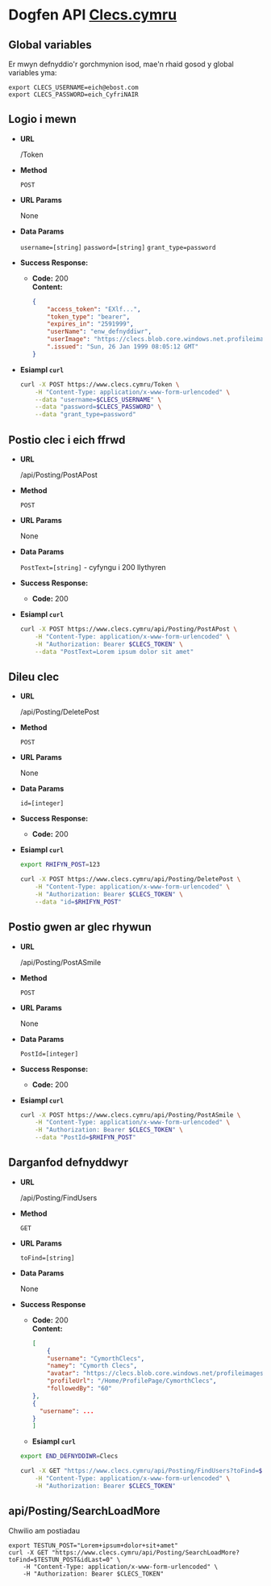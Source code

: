 # Dogfen API [Clecs.cymru](http://clecs.cymru)

## Global variables

Er mwyn defnyddio'r gorchmynion isod, mae'n rhaid gosod y global variables yma:

    export CLECS_USERNAME=eich@ebost.com
    export CLECS_PASSWORD=eich_CyfriNAIR


## Logio i mewn

* **URL**

    /Token

* **Method**

    `POST`

* **URL Params**

    None

* **Data Params**

    `username=[string]`
    `password=[string]`
    `grant_type=password`

* **Success Response:**

    * **Code:** 200 <br />
      **Content:**

      ```json
	  {
	      "access_token": "EXlf...",
	      "token_type": "bearer",
	      "expires_in": "2591999",
	      "userName": "enw_defnyddiwr",
	      "userImage": "https://clecs.blob.core.windows.net.profileimages/***.png",
	      ".issued": "Sun, 26 Jan 1999 08:05:12 GMT"
	  }
	  ```

* **Esiampl `curl`**

    ```bash
    curl -X POST https://www.clecs.cymru/Token \
        -H "Content-Type: application/x-www-form-urlencoded" \
        --data "username=$CLECS_USERNAME" \
        --data "password=$CLECS_PASSWORD" \
        --data "grant_type=password"
    ```

## Postio clec i eich ffrwd

* **URL**

    /api/Posting/PostAPost

* **Method**

    `POST`

* **URL Params**

    None

* **Data Params**

    `PostText=[string]` - cyfyngu i 200 llythyren

* **Success Response:**

    * **Code:** 200 <br />

* **Esiampl `curl`**

    ```bash
    curl -X POST https://www.clecs.cymru/api/Posting/PostAPost \
        -H "Content-Type: application/x-www-form-urlencoded" \
        -H "Authorization: Bearer $CLECS_TOKEN" \
        --data "PostText=Lorem ipsum dolor sit amet"
    ```

## Dileu clec

* **URL**

    /api/Posting/DeletePost

* **Method**

    `POST`

* **URL Params**

    None

* **Data Params**

    `id=[integer]`

* **Success Response:**

    * **Code:** 200 <br />


* **Esiampl `curl`**

    ```bash
    export RHIFYN_POST=123
    
    curl -X POST https://www.clecs.cymru/api/Posting/DeletePost \
        -H "Content-Type: application/x-www-form-urlencoded" \
        -H "Authorization: Bearer $CLECS_TOKEN" \
        --data "id=$RHIFYN_POST"
    ```

## Postio gwen ar glec rhywun

* **URL**

    /api/Posting/PostASmile

* **Method**

    `POST`

* **URL Params**

    None

* **Data Params**

    `PostId=[integer]`

* **Success Response:**

    * **Code:** 200

* **Esiampl `curl`**

    ```bash
    curl -X POST https://www.clecs.cymru/api/Posting/PostASmile \
        -H "Content-Type: application/x-www-form-urlencoded" \
        -H "Authorization: Bearer $CLECS_TOKEN" \
        --data "PostId=$RHIFYN_POST"
    ```

## Darganfod defnyddwyr

* **URL**

    /api/Posting/FindUsers


* **Method**

    `GET`

* **URL Params**

    `toFind=[string]`

* **Data Params**

    None

* **Success Response**

    * **Code:** 200 <br />
      **Content:**

      ```json
      [
          {
	      "username": "CymorthClecs",
	      "namey": "Cymorth Clecs",
	      "avatar": "https://clecs.blob.core.windows.net/profileimages/**.png",
	      "profileUrl": "/Home/ProfilePage/CymorthClecs",
	      "followedBy": "60"
	  },
	  {
	    "username": ...
	  }
      ]
      ```

    * **Esiampl `curl`**

    ```bash
    export END_DEFNYDDIWR=Clecs

    curl -X GET "https://www.clecs.cymru/api/Posting/FindUsers?toFind=$ENW_DEFNYDDIWR" \
        -H "Content-Type: application/x-www-form-urlencoded" \
        -H "Authorization: Bearer $CLECS_TOKEN"
    ```


## api/Posting/SearchLoadMore

Chwilio am postiadau

    export TESTUN_POST="Lorem+ipsum+dolor+sit+amet"
    curl -X GET "https://www.clecs.cymru/api/Posting/SearchLoadMore?toFind=$TESTUN_POST&idLast=0" \
        -H "Content-Type: application/x-www-form-urlencoded" \
        -H "Authorization: Bearer $CLECS_TOKEN"



